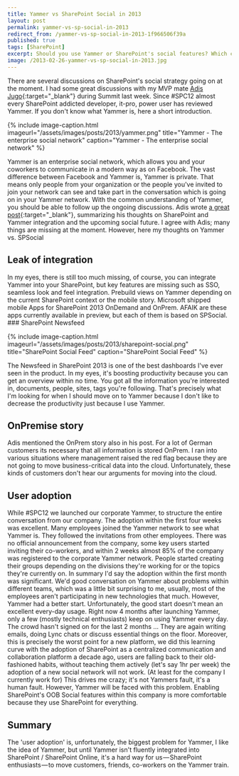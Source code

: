 ```yaml
---
title: Yammer vs SharePoint Social in 2013
layout: post
permalink: yammer-vs-sp-social-in-2013
redirect_from: /yammer-vs-sp-social-in-2013-1f966506f39a
published: true
tags: [SharePoint]
excerpt: Should you use Yammer or SharePoint's social features? Which challenges will you face? What was our feedback from implementing Yammer at our company.
image: /2013-02-26-yammer-vs-sp-social-in-2013.jpg
---
```


There are several discussions on SharePoint's social strategy going on at the moment. I had some great discussions with my MVP mate [Adis Jugo](http://blog.sharedove.com/adisjugo/){:target="_blank"} during Summit last week. Since #SPC12 almost every SharePoint addicted developer, it-pro, power user has reviewed Yammer. If you don't know what Yammer is, here a short introduction.

{% include image-caption.html imageurl="/assets/images/posts/2013/yammer.png"
title="Yammer - The enterprise social network" caption="Yammer - The enterprise social network" %}

Yammer is an enterprise social network, which allows you and your coworkers to communicate in a modern way as on Facebook. The vast difference between Facebook and Yammer is, Yammer is private. That means only people from your organization or the people you've invited to join your network can see and take part in the conversation which is going on in your Yammer network. With the common understanding of Yammer, you should be able to follow up the ongoing discussions. Adis wrote [a great post](http://blog.sharedove.com/adisjugo/index.php/2013/02/20/my-2-when-will-yammer-really-matter/){:target="_blank"}, summarizing his thoughts on SharePoint and Yammer integration and the upcoming social future. I agree with Adis; many things are missing at the moment. However, here my thoughts on Yammer vs. SPSocial

## Leak of integration

In my eyes, there is still too much missing, of course, you can integrate Yammer into your SharePoint, but key features are missing such as SSO, seamless look and feel integration. Prebuild views on Yammer depending on the current SharePoint context or the mobile story. Microsoft shipped mobile Apps for SharePoint 2013 OnDemand and OnPrem. AFAIK are these apps currently available in preview, but each of them is based on SPSocial. ### SharePoint Newsfeed

{% include image-caption.html imageurl="/assets/images/posts/2013/sharepoint-social.png"
title="SharePoint Social Feed" caption="SharePoint Social Feed" %}

The Newsfeed in SharePoint 2013 is one of the best dashboards I've ever seen in the product. In my eyes, it's boosting productivity because you can get an overview within no time. You got all the information you're interested in, documents, people, sites, tags you're following. That's precisely what I'm looking for when I should move on to Yammer because I don't like to decrease the productivity just because I use Yammer.

## OnPremise story

Adis mentioned the OnPrem story also in his post. For a lot of German customers its necessary that all information is stored OnPrem. I ran into various situations where management raised the red flag because they are not going to move business-critical data into the cloud. Unfortunately, these kinds of customers don't hear our arguments for moving into the cloud.

## User adoption

While #SPC12 we launched our corporate Yammer, to structure the entire conversation from our company. The adoption within the first four weeks was excellent. Many employees joined the Yammer network to see what Yammer is. They followed the invitations from other employees. There was no official announcement from the company, some key users started inviting their co-workers, and within 2 weeks almost 85% of the company was registered to the corporate Yammer network. People started creating their groups depending on the divisions they're working for or the topics they're currently on.
In summary I'd say the adoption within the first month was significant. We'd good conversation on Yammer about problems within different teams, which was a little bit surprising to me, usually, most of the employees aren't participating in new technologies that much. However, Yammer had a better start. Unfortunately, the good start doesn't mean an excellent every-day usage. Right now 4 months after launching Yammer, only a few (mostly technical enthusiasts) keep on using Yammer every day. The crowd hasn't signed on for the last 2 months … They are again writing emails, doing Lync chats or discuss essential things on the floor.
Moreover, this is precisely the worst point for a new platform, we did this learning curve with the adoption of SharePoint as a centralized communication and collaboration platform a decade ago, users are falling back to their old-fashioned habits, without teaching them actively (let's say 1hr per week) the adoption of a new social network will not work. (At least for the company I currently work for) This drives me crazy; it's not Yammers fault, it's a human fault. However, Yammer will be faced with this problem. Enabling SharePoint's OOB Social features within this company is more comfortable because they use SharePoint for everything.

## Summary

The 'user adoption' is, unfortunately, the biggest problem for Yammer, I like the idea of Yammer, but until Yammer isn't fluently integrated into SharePoint / SharePoint Online, it's a hard way for us — SharePoint enthusiasts — to move customers, friends, co-workers on the Yammer train.
